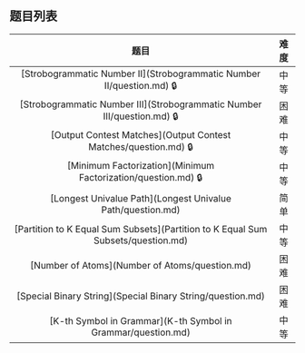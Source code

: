 ## 题目列表  
| 题目 | 难度 |  
|:---:|:---:|  
| [Strobogrammatic Number II](Strobogrammatic Number II/question.md) :lock: | 中等 |   
| [Strobogrammatic Number III](Strobogrammatic Number III/question.md) :lock: | 困难 |   
| [Output Contest Matches](Output Contest Matches/question.md) :lock: | 中等 |   
| [Minimum Factorization](Minimum Factorization/question.md) :lock: | 中等 |   
| [Longest Univalue Path](Longest Univalue Path/question.md) | 简单 |   
| [Partition to K Equal Sum Subsets](Partition to K Equal Sum Subsets/question.md) | 中等 |   
| [Number of Atoms](Number of Atoms/question.md) | 困难 |   
| [Special Binary String](Special Binary String/question.md) | 困难 |   
| [K-th Symbol in Grammar](K-th Symbol in Grammar/question.md) | 中等 |   
